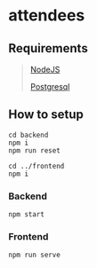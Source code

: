 # attendees
## Requirements

> [NodeJS](https://nodejs.org/)
>
> [Postgresql](https://www.postgresql.org/)

## How to setup

```
cd backend
npm i
npm run reset

cd ../frontend
npm i
```

### Backend

`npm start`

### Frontend

`npm run serve`
